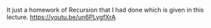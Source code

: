 
It just a homework of Recursion that I had done which is given in this lecture.
https://youtu.be/un6PLygfXrA
